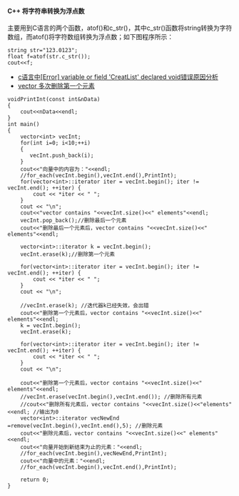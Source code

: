 
#### C++ 将字符串转换为浮点数
主要用到C语言的两个函数，atof()和c_str()，其中c_str()函数将string转换为字符数组，而atof()将字符数组转换为浮点数；如下图程序所示：

```
string str="123.0123";
float f=atof(str.c_str());
cout<<f;
```
* [c语言中[Error] variable or field 'CreatList' declared void错误原因分析](https://blog.csdn.net/the_little_fairy___/article/details/73238049)
* [vector 多次删除第一个元素](https://www.cnblogs.com/robin2ML/p/7719002.html)
```
voidPrintInt(const int&nData)
{
    cout<<nData<<endl;
}
int main()
{
    vector<int> vecInt;
    for(int i=0; i<10;++i)
    {
       vecInt.push_back(i);
    }
    cout<<"向量中的内容为："<<endl;
    //for_each(vecInt.begin(),vecInt.end(),PrintInt);
    for(vector<int>::iterator iter = vecInt.begin(); iter != vecInt.end(); ++iter) {
        cout << *iter << " ";
    }
    cout << "\n";
    cout<<"vector contains "<<vecInt.size()<<" elements"<<endl;
    vecInt.pop_back();//删除最后一个元素
    cout<<"删除最后一个元素后，vector contains "<<vecInt.size()<<" elements"<<endl;
     
    vector<int>::iterator k = vecInt.begin();
    vecInt.erase(k);//删除第一个元素
     
    for(vector<int>::iterator iter = vecInt.begin(); iter != vecInt.end(); ++iter) {
        cout << *iter << " ";
    }
    cout << "\n";
     
    //vecInt.erase(k); //迭代器k已经失效，会出错
    cout<<"删除第一个元素后，vector contains "<<vecInt.size()<<" elements"<<endl;
    k = vecInt.begin();
    vecInt.erase(k);
     
    for(vector<int>::iterator iter = vecInt.begin(); iter != vecInt.end(); ++iter) {
        cout << *iter << " ";
    }
    cout << "\n";
     
    cout<<"删除第一个元素后，vector contains "<<vecInt.size()<<" elements"<<endl;
    //vecInt.erase(vecInt.begin(),vecInt.end()); //删除所有元素
    //cout<<"删除所有元素后，vector contains "<<vecInt.size()<<"elements"<<endl; //输出为0
    vector<int>::iterator vecNewEnd =remove(vecInt.begin(),vecInt.end(),5); //删除元素
    cout<<"删除元素后，vector contains "<<vecInt.size()<<" elements"<<endl;
    cout<<"向量开始到新结束为止的元素："<<endl;
    //for_each(vecInt.begin(),vecNewEnd,PrintInt);
    cout<<"向量中的元素："<<endl;
    //for_each(vecInt.begin(),vecInt.end(),PrintInt);
  
    return 0;
}

```

